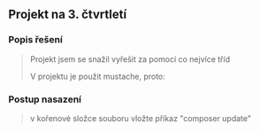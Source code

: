 ## Projekt na 3. čtvrtletí
### Popis řešení
> Projekt jsem se snažil vyřešit za pomocí co nejvíce tříd
> 
> V projektu je použit mustache, proto:
### Postup nasazení
> v kořenové složce souboru vložte příkaz "composer update"

